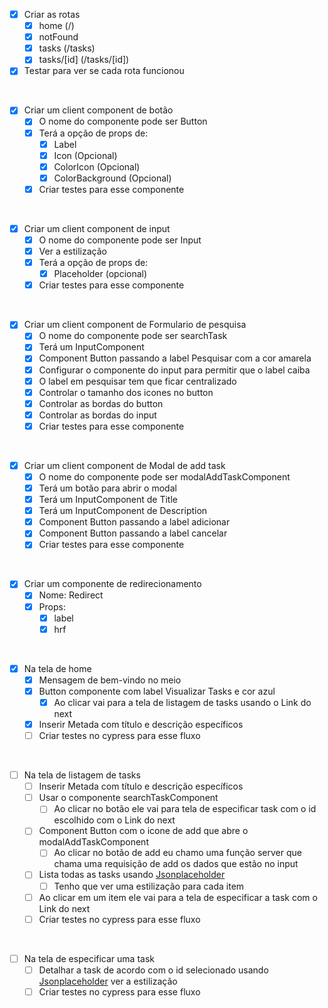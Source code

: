 - [x] Criar as rotas
    - [x] home (/)
    - [x] notFound
    - [x] tasks (/tasks)
    - [x] tasks/[id] (/tasks/[id])
- [x] Testar para ver se cada rota funcionou
<br/>

- [x] Criar um client component de botão
    - [x] O nome do componente pode ser Button
    - [x] Terá a opção de props de:
        - [x] Label 
        - [x] Icon (Opcional)
        - [x] ColorIcon (Opcional)
        - [x] ColorBackground (Opcional)
    - [x] Criar testes para esse componente
<br/>

- [x] Criar um client component de input
    - [x] O nome do componente pode ser Input
    - [x] Ver a estilização
    - [x] Terá a opção de props de:
        - [x] Placeholder (opcional)
    - [x] Criar testes para esse componente

<br/>

- [x] Criar um client component de Formulario de pesquisa
    - [x] O nome do componente pode ser searchTask
    - [x] Terá um InputComponent
    - [x] Component Button passando a label Pesquisar com a cor amarela
    - [x] Configurar o componente do input para permitir que o label caiba
    - [x] O label em pesquisar tem que ficar centralizado
    - [x] Controlar o tamanho dos icones no button
    - [x] Controlar as bordas do button
    - [x] Controlar as bordas do input
    - [x] Criar testes para esse componente

<br/>

- [x] Criar um client component de Modal de add task
    - [x] O nome do componente pode ser modalAddTaskComponent
    - [x] Terá um botão para abrir o modal
    - [x] Terá um InputComponent de Title
    - [x] Terá um InputComponent de Description
    - [x] Component Button passando a label adicionar
    - [x] Component Button passando a label cancelar
    - [x] Criar testes para esse componente

<br/>

- [x] Criar um componente de redirecionamento
    - [x] Nome: Redirect
    - [x] Props:
        - [x] label
        - [x] hrf
<br/>

- [x] Na tela de home
    - [x] Mensagem de bem-vindo no meio
    - [x] Button componente com label Visualizar Tasks e cor azul
        - [x] Ao clicar vai para a tela de listagem de tasks usando o Link do next 
    - [x] Inserir Metada com título e descrição específicos
    - [ ] Criar testes no cypress para esse fluxo

<br/>

- [ ] Na tela de listagem de tasks
    - [ ] Inserir Metada com título e descrição específicos
    - [ ] Usar o componente searchTaskComponent
        - [ ] Ao clicar no botão ele vai para  tela de especificar task com o id escolhido com o Link do next
    - [ ] Component Button com o icone de add que abre o modalAddTaskComponent
        - [ ] Ao clicar no botão de add eu chamo uma função server que chama uma requisição de add os dados que estão no input 
    - [ ] Lista todas as tasks usando [Jsonplaceholder](https://jsonplaceholder.typicode.com/)
        - [ ] Tenho que ver uma estilização para cada item
    - [ ] Ao clicar em um item ele vai para a tela de especificar a task com o Link do next
    - [ ] Criar testes no cypress para esse fluxo

<br/>

- [ ] Na tela de especificar uma task
    - [ ] Detalhar a task de acordo com o id selecionado usando [Jsonplaceholder](https://jsonplaceholder.typicode.com/) ver a estilização
    - [ ] Criar testes no cypress para esse fluxo
